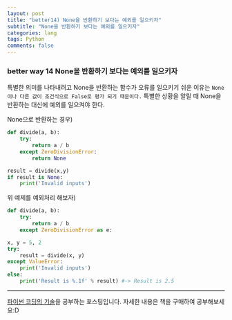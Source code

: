 ```yaml
---
layout: post  
title: "better14) None을 반환하기 보다는 예외를 일으키자"  
subtitle: "None을 반환하기 보다는 예외를 일으키자"  
categories: lang        
tags: Python    
comments: false  
---
```


### better way 14 None을 반환하기 보다는 예외를 일으키자

특별한 의미를 나타내려고 None을 반환하는 함수가 오류를 일으키기 쉬운 이유는 `None이나 다른 값이 조건식으로 False로 평가 되기 때문이다.`
특별한 상황을 알릴 때 None을 반환하는 대신에 예외를 일으켜야 한다.

None으로 반환하는 경우)
```python
def divide(a, b):
    try:
        return a / b
    except ZeroDivisionError:
        return None

result = divide(x,y)
if result is None:
    print('Invalid inputs')
```

위 예제를 예외처리 해보자)
```python
def divide(a, b):
    try:
        return a / b
    except ZeroDivisionError as e:

x, y = 5, 2
try:
    result = divide(x, y)
except ValueError:
    print('Invalid inputs')
else:
    print('Result is %.1f' % result) #-> Result is 2.5
```

---
[파이썬 코딩의 기술](http://www.gilbut.co.kr/book/bookView.aspx?bookcode=BN001430&page=1&TF=T)을 공부하는 포스팅입니다.
자세한 내용은 책을 구매하여 공부해보세요:D

